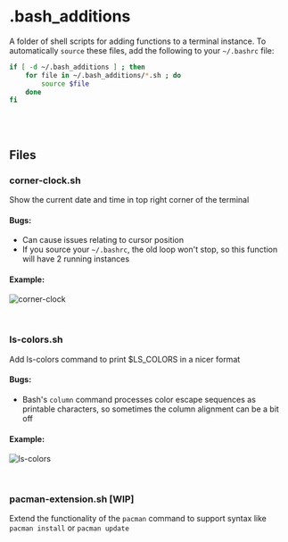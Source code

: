 # .bash_additions

A folder of shell scripts for adding functions to a terminal instance. To automatically `source` these files, add the following to your `~/.bashrc` file:

```bash
if [ -d ~/.bash_additions ] ; then
	for file in ~/.bash_additions/*.sh ; do
		source $file
	done
fi
```

<br><br>

## Files

### corner-clock.sh

Show the current date and time in top right corner of the terminal

#### Bugs:

- Can cause issues relating to cursor position
- If you source your `~/.bashrc`, the old loop won't stop, so this function will have 2 running instances

#### Example:

![corner-clock](https://github.com/cheesits456/dot-files/raw/readme-images/corner-clock.png)

<br>

### ls-colors.sh

Add ls-colors command to print $LS_COLORS in a nicer format

#### Bugs:

- Bash's `column` command processes color escape sequences as printable characters, so sometimes the column alignment can be a bit off

#### Example:

![ls-colors](https://github.com/cheesits456/dot-files/raw/readme-images/ls-colors.png)

<br>

### pacman-extension.sh [WIP]

Extend the functionality of the `pacman` command to support syntax like `pacman install` or `pacman update`
